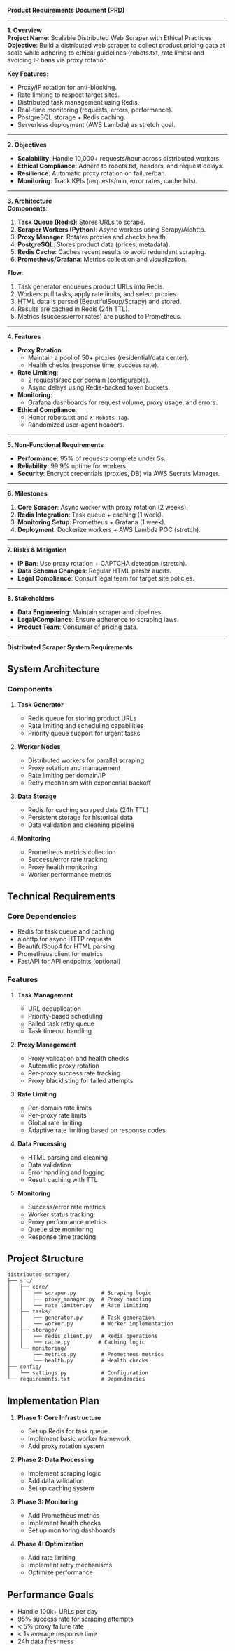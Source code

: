 **Product Requirements Document (PRD)**

---

**1. Overview**  
**Project Name**: Scalable Distributed Web Scraper with Ethical Practices  
**Objective**: Build a distributed web scraper to collect product pricing data at scale while adhering to ethical guidelines (robots.txt, rate limits) and avoiding IP bans via proxy rotation.  

**Key Features**:  
- Proxy/IP rotation for anti-blocking.  
- Rate limiting to respect target sites.  
- Distributed task management using Redis.  
- Real-time monitoring (requests, errors, performance).  
- PostgreSQL storage + Redis caching.  
- Serverless deployment (AWS Lambda) as stretch goal.  

---

**2. Objectives**  
- **Scalability**: Handle 10,000+ requests/hour across distributed workers.  
- **Ethical Compliance**: Adhere to robots.txt, headers, and request delays.  
- **Resilience**: Automatic proxy rotation on failure/ban.  
- **Monitoring**: Track KPIs (requests/min, error rates, cache hits).  

---

**3. Architecture**  
**Components**:  
1. **Task Queue (Redis)**: Stores URLs to scrape.  
2. **Scraper Workers (Python)**: Async workers using Scrapy/Aiohttp.  
3. **Proxy Manager**: Rotates proxies and checks health.  
4. **PostgreSQL**: Stores product data (prices, metadata).  
5. **Redis Cache**: Caches recent results to avoid redundant scraping.  
6. **Prometheus/Grafana**: Metrics collection and visualization.  

**Flow**:  
1. Task generator enqueues product URLs into Redis.  
2. Workers pull tasks, apply rate limits, and select proxies.  
3. HTML data is parsed (BeautifulSoup/Scrapy) and stored.  
4. Results are cached in Redis (24h TTL).  
5. Metrics (success/error rates) are pushed to Prometheus.  

---

**4. Features**  
- **Proxy Rotation**:  
  - Maintain a pool of 50+ proxies (residential/data center).  
  - Health checks (response time, success rate).  
- **Rate Limiting**:  
  - 2 requests/sec per domain (configurable).  
  - Async delays using Redis-backed token buckets.  
- **Monitoring**:  
  - Grafana dashboards for request volume, proxy usage, and errors.  
- **Ethical Compliance**:  
  - Honor robots.txt and `X-Robots-Tag`.  
  - Randomized user-agent headers.  

---

**5. Non-Functional Requirements**  
- **Performance**: 95% of requests complete under 5s.  
- **Reliability**: 99.9% uptime for workers.  
- **Security**: Encrypt credentials (proxies, DB) via AWS Secrets Manager.  

---

**6. Milestones**  
1. **Core Scraper**: Async worker with proxy rotation (2 weeks).  
2. **Redis Integration**: Task queue + caching (1 week).  
3. **Monitoring Setup**: Prometheus + Grafana (1 week).  
4. **Deployment**: Dockerize workers + AWS Lambda POC (stretch).  

---

**7. Risks & Mitigation**  
- **IP Ban**: Use proxy rotation + CAPTCHA detection (stretch).  
- **Data Schema Changes**: Regular HTML parser audits.  
- **Legal Compliance**: Consult legal team for target site policies.  

---

**8. Stakeholders**  
- **Data Engineering**: Maintain scraper and pipelines.  
- **Legal/Compliance**: Ensure adherence to scraping laws.  
- **Product Team**: Consumer of pricing data.  

---

**Distributed Scraper System Requirements**

## System Architecture

### Components
1. **Task Generator**
   - Redis queue for storing product URLs
   - Rate limiting and scheduling capabilities
   - Priority queue support for urgent tasks

2. **Worker Nodes**
   - Distributed workers for parallel scraping
   - Proxy rotation and management
   - Rate limiting per domain/IP
   - Retry mechanism with exponential backoff

3. **Data Storage**
   - Redis for caching scraped data (24h TTL)
   - Persistent storage for historical data
   - Data validation and cleaning pipeline

4. **Monitoring**
   - Prometheus metrics collection
   - Success/error rate tracking
   - Proxy health monitoring
   - Worker performance metrics

## Technical Requirements

### Core Dependencies
- Redis for task queue and caching
- aiohttp for async HTTP requests
- BeautifulSoup4 for HTML parsing
- Prometheus client for metrics
- FastAPI for API endpoints (optional)

### Features
1. **Task Management**
   - URL deduplication
   - Priority-based scheduling
   - Failed task retry queue
   - Task timeout handling

2. **Proxy Management**
   - Proxy validation and health checks
   - Automatic proxy rotation
   - Per-proxy success rate tracking
   - Proxy blacklisting for failed attempts

3. **Rate Limiting**
   - Per-domain rate limits
   - Per-proxy rate limits
   - Global rate limiting
   - Adaptive rate limiting based on response codes

4. **Data Processing**
   - HTML parsing and cleaning
   - Data validation
   - Error handling and logging
   - Result caching with TTL

5. **Monitoring**
   - Success/error rate metrics
   - Worker status tracking
   - Proxy performance metrics
   - Queue size monitoring
   - Response time tracking

## Project Structure
```
distributed-scraper/
├── src/
│   ├── core/
│   │   ├── scraper.py        # Scraping logic
│   │   ├── proxy_manager.py  # Proxy handling
│   │   └── rate_limiter.py   # Rate limiting
│   ├── tasks/
│   │   ├── generator.py      # Task generation
│   │   └── worker.py         # Worker implementation
│   ├── storage/
│   │   ├── redis_client.py   # Redis operations
│   │   └── cache.py         # Caching logic
│   └── monitoring/
│       ├── metrics.py        # Prometheus metrics
│       └── health.py         # Health checks
├── config/
│   └── settings.py           # Configuration
└── requirements.txt          # Dependencies
```

## Implementation Plan

1. **Phase 1: Core Infrastructure**
   - Set up Redis for task queue
   - Implement basic worker framework
   - Add proxy rotation system

2. **Phase 2: Data Processing**
   - Implement scraping logic
   - Add data validation
   - Set up caching system

3. **Phase 3: Monitoring**
   - Add Prometheus metrics
   - Implement health checks
   - Set up monitoring dashboards

4. **Phase 4: Optimization**
   - Add rate limiting
   - Implement retry mechanisms
   - Optimize performance

## Performance Goals
- Handle 100k+ URLs per day
- 95% success rate for scraping attempts
- < 5% proxy failure rate
- < 1s average response time
- 24h data freshness
